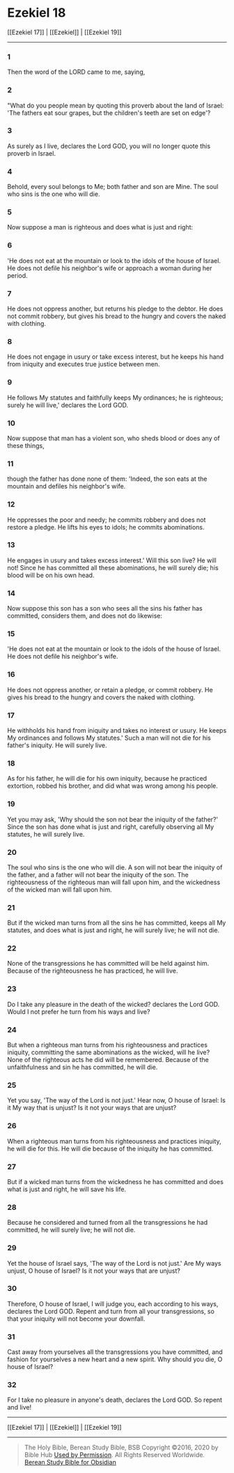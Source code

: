 # Ezekiel 18

[[Ezekiel 17]] | [[Ezekiel]] | [[Ezekiel 19]]

---

### 1
Then the word of the LORD came to me, saying,

### 2
"What do you people mean by quoting this proverb about the land of Israel: 'The fathers eat sour grapes, but the children's teeth are set on edge'?

### 3
As surely as I live, declares the Lord GOD, you will no longer quote this proverb in Israel.

### 4
Behold, every soul belongs to Me; both father and son are Mine. The soul who sins is the one who will die.

### 5
Now suppose a man is righteous and does what is just and right:

### 6
'He does not eat at the mountain or look to the idols of the house of Israel. He does not defile his neighbor's wife or approach a woman during her period.

### 7
He does not oppress another, but returns his pledge to the debtor. He does not commit robbery, but gives his bread to the hungry and covers the naked with clothing.

### 8
He does not engage in usury or take excess interest, but he keeps his hand from iniquity and executes true justice between men.

### 9
He follows My statutes and faithfully keeps My ordinances; he is righteous; surely he will live,' declares the Lord GOD.

### 10
Now suppose that man has a violent son, who sheds blood or does any of these things,

### 11
though the father has done none of them: 'Indeed, the son eats at the mountain and defiles his neighbor's wife.

### 12
He oppresses the poor and needy; he commits robbery and does not restore a pledge. He lifts his eyes to idols; he commits abominations.

### 13
He engages in usury and takes excess interest.' Will this son live? He will not! Since he has committed all these abominations, he will surely die; his blood will be on his own head.

### 14
Now suppose this son has a son who sees all the sins his father has committed, considers them, and does not do likewise:

### 15
'He does not eat at the mountain or look to the idols of the house of Israel. He does not defile his neighbor's wife.

### 16
He does not oppress another, or retain a pledge, or commit robbery. He gives his bread to the hungry and covers the naked with clothing.

### 17
He withholds his hand from iniquity and takes no interest or usury. He keeps My ordinances and follows My statutes.' Such a man will not die for his father's iniquity. He will surely live.

### 18
As for his father, he will die for his own iniquity, because he practiced extortion, robbed his brother, and did what was wrong among his people.

### 19
Yet you may ask, 'Why should the son not bear the iniquity of the father?' Since the son has done what is just and right, carefully observing all My statutes, he will surely live.

### 20
The soul who sins is the one who will die. A son will not bear the iniquity of the father, and a father will not bear the iniquity of the son. The righteousness of the righteous man will fall upon him, and the wickedness of the wicked man will fall upon him.

### 21
But if the wicked man turns from all the sins he has committed, keeps all My statutes, and does what is just and right, he will surely live; he will not die.

### 22
None of the transgressions he has committed will be held against him. Because of the righteousness he has practiced, he will live.

### 23
Do I take any pleasure in the death of the wicked? declares the Lord GOD. Would I not prefer he turn from his ways and live?

### 24
But when a righteous man turns from his righteousness and practices iniquity, committing the same abominations as the wicked, will he live? None of the righteous acts he did will be remembered. Because of the unfaithfulness and sin he has committed, he will die.

### 25
Yet you say, 'The way of the Lord is not just.' Hear now, O house of Israel: Is it My way that is unjust? Is it not your ways that are unjust?

### 26
When a righteous man turns from his righteousness and practices iniquity, he will die for this. He will die because of the iniquity he has committed.

### 27
But if a wicked man turns from the wickedness he has committed and does what is just and right, he will save his life.

### 28
Because he considered and turned from all the transgressions he had committed, he will surely live; he will not die.

### 29
Yet the house of Israel says, 'The way of the Lord is not just.' Are My ways unjust, O house of Israel? Is it not your ways that are unjust?

### 30
Therefore, O house of Israel, I will judge you, each according to his ways, declares the Lord GOD. Repent and turn from all your transgressions, so that your iniquity will not become your downfall.

### 31
Cast away from yourselves all the transgressions you have committed, and fashion for yourselves a new heart and a new spirit. Why should you die, O house of Israel?

### 32
For I take no pleasure in anyone's death, declares the Lord GOD. So repent and live!

---

[[Ezekiel 17]] | [[Ezekiel]] | [[Ezekiel 19]]

---

> The Holy Bible, Berean Study Bible, BSB
> Copyright &copy;2016, 2020 by Bible Hub
> [Used by Permission](https://berean.bible/terms.htm). All Rights Reserved Worldwide.
> [Berean Study Bible for Obsidian](https://github.com/gapmiss/berean-study-bible-for-obsidian)</small>

